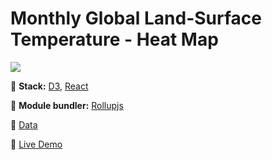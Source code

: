 # Monthly Global Land-Surface Temperature - Heat Map



<img src="https://projects-preview.s3.eu-west-3.amazonaws.com/Heat+Map+mbdev.webp"    />

:rocket: **Stack:** [D3](https://d3js.org/), [React](https://reactjs.org/)

:hammer: **Module bundler:** [Rollupjs](https://rollupjs.org/guide/en/)

:page_with_curl: [Data](https://raw.githubusercontent.com/freeCodeCamp/ProjectReferenceData/master/global-temperature.json)

:pushpin: [Live Demo](https://heatmap-mbdev.netlify.app/)

